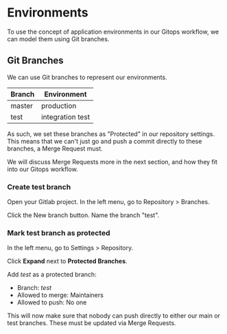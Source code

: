 # Environments

To use the concept of application environments in our Gitops workflow, we can model them using Git branches.

## Git Branches

We can use Git branches to represent our environments.

|Branch|Environment|
|---|---|
|master|production|
|test|integration test|

As such, we set these branches as "Protected" in our repository settings. This means that we can't just go and push a commit directly to these branches, a Merge Request must.

We will discuss Merge Requests more in the next section, and how they fit into our Gitops workflow.

### Create test branch

Open your Gitlab project. In the left menu, go to Repository > Branches.

Click the New branch button. Name the branch "test".


### Mark test branch as protected

In the left menu, go to Settings > Repository.

Click **Expand** next to **Protected Branches**.

Add *test* as a protected branch:

* Branch: *test*
* Allowed to merge: Maintainers
* Allowed to push: No one

This will now make sure that nobody can push directly to either our main or test branches. These must be updated via Merge Requests.